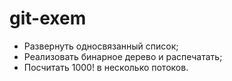 # git-exem

* Развернуть односвязанный список; 
* Реализовать бинарное дерево и распечатать;
* Посчитать 1000! в несколько потоков.
